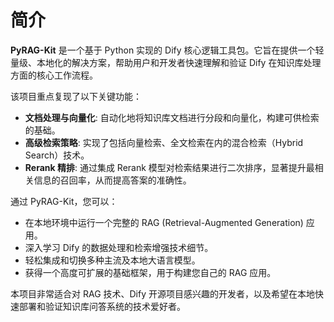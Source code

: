 # 简介

**PyRAG-Kit** 是一个基于 Python 实现的 Dify 核心逻辑工具包。它旨在提供一个轻量级、本地化的解决方案，帮助用户和开发者快速理解和验证 Dify 在知识库处理方面的核心工作流程。

该项目重点复现了以下关键功能：

*   **文档处理与向量化**: 自动化地将知识库文档进行分段和向量化，构建可供检索的基础。
*   **高级检索策略**: 实现了包括向量检索、全文检索在内的混合检索（Hybrid Search）技术。
*   **Rerank 精排**: 通过集成 Rerank 模型对检索结果进行二次排序，显著提升最相关信息的召回率，从而提高答案的准确性。

通过 PyRAG-Kit，您可以：

*   在本地环境中运行一个完整的 RAG (Retrieval-Augmented Generation) 应用。
*   深入学习 Dify 的数据处理和检索增强技术细节。
*   轻松集成和切换多种主流及本地大语言模型。
*   获得一个高度可扩展的基础框架，用于构建您自己的 RAG 应用。

本项目非常适合对 RAG 技术、Dify 开源项目感兴趣的开发者，以及希望在本地快速部署和验证知识库问答系统的技术爱好者。
